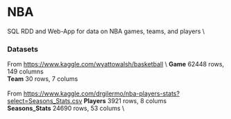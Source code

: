 # NBA
SQL RDD and Web-App for data on NBA games, teams, and players \\

### Datasets
From https://www.kaggle.com/wyattowalsh/basketball \\
**Game** 62448 rows, 149 columns \
**Team** 30 rows, 7 colums \
\
From https://www.kaggle.com/drgilermo/nba-players-stats?select=Seasons_Stats.csv
**Players** 3921 rows, 8 colums \
**Seasons_Stats** 24690 rows, 53 colums \
